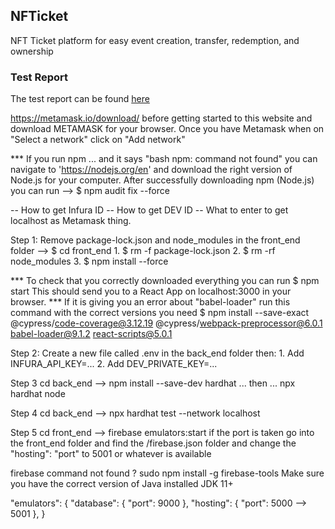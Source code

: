 ## NFTicket 
NFT Ticket platform for easy event creation, transfer, redemption, and ownership

### Test Report
The test report can be found [here](docs/TestReport.md)

https://metamask.io/download/ before getting started to this website and download METAMASK for your browser.
Once you have Metamask when on "Select a network" click on "Add network"

*** If you run npm ... and it says "bash npm: command not found" you can navigate to 'https://nodejs.org/en' and download the right version of Node.js for your computer. 
After successfully downloading npm (Node.js) you can run --> $ npm audit fix --force

-- How to get Infura ID
-- How to get DEV ID
-- What to enter to get localhost as Metamask thing. 

Step 1: Remove package-lock.json and node_modules in the front_end folder --> $ cd front_end
    1. $ rm -f package-lock.json
    2. $ rm -rf node_modules
    3. $ npm install --force

*** To check that you correctly downloaded everything you can run $ npm start
This should send you to a React App on localhost:3000 in your browser. 
*** If it is giving you an error about "babel-loader" run this command with the correct versions you need $ npm install --save-exact @cypress/code-coverage@3.12.19 @cypress/webpack-preprocessor@6.0.1 babel-loader@9.1.2 react-scripts@5.0.1

Step 2: Create a new file called .env in the back_end folder then:
    1. Add INFURA_API_KEY=...
    2. Add DEV_PRIVATE_KEY=...

Step 3 cd back_end --> npm install --save-dev hardhat ... then ... npx hardhat node

Step 4 cd back_end --> npx hardhat test --network localhost

Step 5 cd front_end --> firebase emulators:start 
if the port is taken go into the front_end folder and find the /firebase.json folder and change the "hosting": "port" to 5001 or whatever is available 

firebase command not found ? sudo npm install -g firebase-tools
Make sure you have the correct version of Java installed JDK 11+

"emulators": {
    "database": {
      "port": 9000
    },
    "hosting": {
      "port": 5000 --> 5001
    },
}
